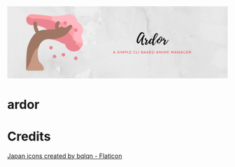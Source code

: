<p align="center">
  <img src="./images/banner.png" alt="Logo">
</p>

# ardor



# Credits
<a href="https://www.flaticon.com/free-icons/japan" title="japan icons">Japan icons created by bqlqn - Flaticon</a>